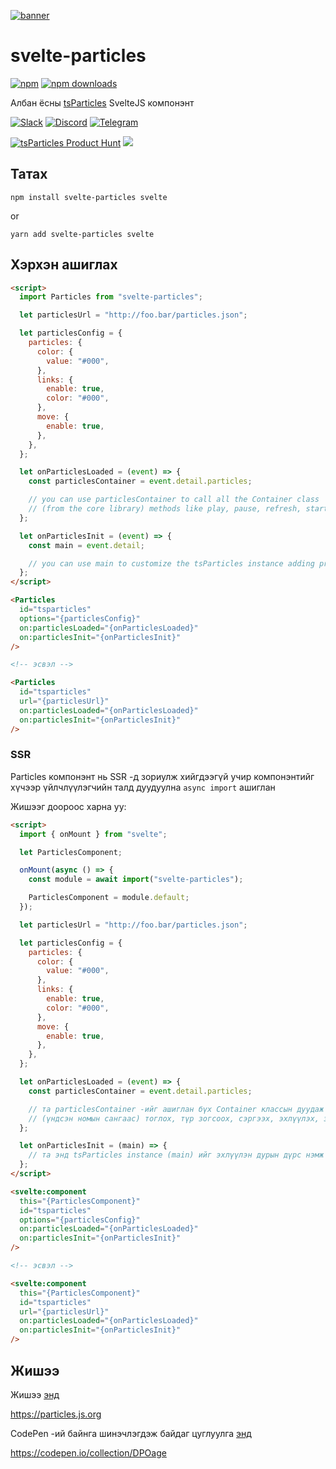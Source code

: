 [![banner](https://particles.js.org/images/banner3.png)](https://particles.js.org)

# svelte-particles

[![npm](https://img.shields.io/npm/v/svelte-particles)](https://www.npmjs.com/package/svelte-particles) [![npm downloads](https://img.shields.io/npm/dm/svelte-particles)](https://www.npmjs.com/package/svelte-particles)

Албан ёсны [tsParticles](https://github.com/matteobruni/tsparticles) SvelteJS компонэнт

[![Slack](https://particles.js.org/images/slack.png)](https://join.slack.com/t/tsparticles/shared_invite/enQtOTcxNTQxNjQ4NzkxLWE2MTZhZWExMWRmOWI5MTMxNjczOGE1Yjk0MjViYjdkYTUzODM3OTc5MGQ5MjFlODc4MzE0N2Q1OWQxZDc1YzI) [![Discord](https://particles.js.org/images/discord.png)](https://discord.gg/hACwv45Hme) [![Telegram](https://particles.js.org/images/telegram.png)](https://t.me/tsparticles)

[![tsParticles Product Hunt](https://api.producthunt.com/widgets/embed-image/v1/featured.svg?post_id=186113&theme=light)](https://www.producthunt.com/posts/tsparticles?utm_source=badge-featured&utm_medium=badge&utm_souce=badge-tsparticles") <a href="https://www.buymeacoffee.com/matteobruni"><img src="https://img.buymeacoffee.com/button-api/?text=Buy me a beer&emoji=🍺&slug=matteobruni&button_colour=5F7FFF&font_colour=ffffff&font_family=Arial&outline_colour=000000&coffee_colour=FFDD00"></a>

## Татах

```shell
npm install svelte-particles svelte
```

or

```shell
yarn add svelte-particles svelte
```

## Хэрхэн ашиглах

```html
<script>
  import Particles from "svelte-particles";

  let particlesUrl = "http://foo.bar/particles.json";

  let particlesConfig = {
    particles: {
      color: {
        value: "#000",
      },
      links: {
        enable: true,
        color: "#000",
      },
      move: {
        enable: true,
      },
    },
  };

  let onParticlesLoaded = (event) => {
    const particlesContainer = event.detail.particles;

    // you can use particlesContainer to call all the Container class
    // (from the core library) methods like play, pause, refresh, start, stop
  };

  let onParticlesInit = (event) => {
    const main = event.detail;

    // you can use main to customize the tsParticles instance adding presets or custom shapes
  };
</script>

<Particles
  id="tsparticles"
  options="{particlesConfig}"
  on:particlesLoaded="{onParticlesLoaded}"
  on:particlesInit="{onParticlesInit}"
/>

<!-- эсвэл -->

<Particles
  id="tsparticles"
  url="{particlesUrl}"
  on:particlesLoaded="{onParticlesLoaded}"
  on:particlesInit="{onParticlesInit}"
/>
```

### SSR

Particles компонэнт нь SSR -д зориулж хийгдээгүй учир компонэнтийг хүчээр үйлчлүүлэгчийн талд дуудуулна
`async import` ашиглан

Жишээг доороос харна уу:

```html
<script>
  import { onMount } from "svelte";

  let ParticlesComponent;

  onMount(async () => {
    const module = await import("svelte-particles");

    ParticlesComponent = module.default;
  });

  let particlesUrl = "http://foo.bar/particles.json";

  let particlesConfig = {
    particles: {
      color: {
        value: "#000",
      },
      links: {
        enable: true,
        color: "#000",
      },
      move: {
        enable: true,
      },
    },
  };

  let onParticlesLoaded = (event) => {
    const particlesContainer = event.detail.particles;

    // та particlesContainer -ийг ашиглан бүх Container классын дуудаж болно
    // (үндсэн номын сангаас) тоглох, түр зогсоох, сэргээх, эхлүүлэх, зогсоох гэх зэрэг аргууд
  };

  let onParticlesInit = (main) => {
    // та энд tsParticles instance (main) ийг эхлүүлэн дурын дүрс нэмж болно
  };
</script>

<svelte:component
  this="{ParticlesComponent}"
  id="tsparticles"
  options="{particlesConfig}"
  on:particlesLoaded="{onParticlesLoaded}"
  on:particlesInit="{onParticlesInit}"
/>

<!-- эсвэл -->

<svelte:component
  this="{ParticlesComponent}"
  id="tsparticles"
  url="{particlesUrl}"
  on:particlesLoaded="{onParticlesLoaded}"
  on:particlesInit="{onParticlesInit}"
/>
```

## Жишээ

Жишээ [энд](https://particles.js.org)

<https://particles.js.org>

CodePen -ий байнга шинэчлэгдэж байдаг цуглуулга [энд](https://codepen.io/collection/DPOage)

<https://codepen.io/collection/DPOage>
